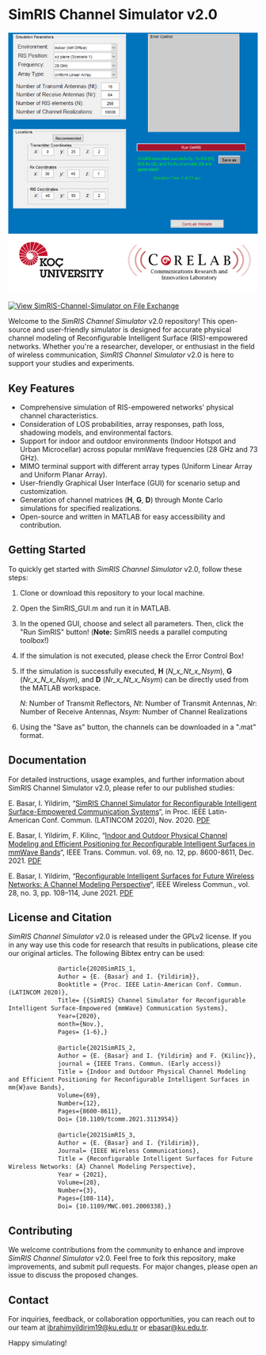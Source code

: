 # SimRIS Channel Simulator v2.0

![SimRIS Logo](SimRIS_GUI.png) <!-- Replace with your logo or a relevant image -->

[![View SimRIS-Channel-Simulator on File Exchange](https://www.mathworks.com/matlabcentral/images/matlab-file-exchange.svg)](https://www.mathworks.com/matlabcentral/fileexchange/133422-simris-channel-simulator)

Welcome to the _SimRIS Channel Simulator_ v2.0 repository! This open-source and user-friendly simulator is designed for accurate physical channel modeling of Reconfigurable Intelligent Surface (RIS)-empowered networks. Whether you're a researcher, developer, or enthusiast in the field of wireless communication, _SimRIS Channel Simulator_ v2.0 is here to support your studies and experiments.

## Key Features

- Comprehensive simulation of RIS-empowered networks' physical channel characteristics.
- Consideration of LOS probabilities, array responses, path loss, shadowing models, and environmental factors.
- Support for indoor and outdoor environments (Indoor Hotspot and Urban Microcellar) across popular mmWave frequencies (28 GHz and 73 GHz).
- MIMO terminal support with different array types (Uniform Linear Array and Uniform Planar Array).
- User-friendly Graphical User Interface (GUI) for scenario setup and customization.
- Generation of channel matrices (**H**, **G**, **D**) through Monte Carlo simulations for specified realizations.
- Open-source and written in MATLAB for easy accessibility and contribution.

## Getting Started

To quickly get started with _SimRIS Channel Simulator_ v2.0, follow these steps:

1. Clone or download this repository to your local machine.
2. Open the SimRIS_GUI.m and run it in MATLAB.
3. In the opened GUI, choose and select all parameters. Then, click the "Run SimRIS" button!
  (**Note:** SimRIS needs a parallel computing toolbox!)
4. If the simulation is not executed, please check the Error Control Box!
5. If the simulation is successfully executed, **H** (_N_x_Nt_x_Nsym_), **G** (_Nr_x_N_x_Nsym_), and **D** (_Nr_x_Nt_x_Nsym_) can be directly used from the MATLAB workspace.

   _N_: Number of Transmit Reflectors, _Nt_: Number of Transmit Antennas, _Nr_: Number of Receive Antennas, _Nsym_: Number of Channel Realizations
7. Using the "Save as" button, the channels can be downloaded in a ".mat" format.

## Documentation

For detailed instructions, usage examples, and further information about SimRIS Channel Simulator v2.0, please refer to our published studies: 

E. Basar, I. Yildirim, “[SimRIS Channel Simulator for Reconfigurable Intelligent Surface-Empowered Communication Systems](https://ieeexplore.ieee.org/abstract/document/9282349)“, in Proc. IEEE Latin-American Conf. Commun. (LATINCOM 2020), Nov. 2020. [PDF](https://corelab.ku.edu.tr/wp-content/uploads/2021/09/SimRIS_Channel_Simulator_for_Reconfigurable_Intelligent_Surface-Empowered_Communication_Systems.pdf)

E. Basar, I. Yildirim, F. Kilinc, “[Indoor and Outdoor Physical Channel Modeling and Efficient Positioning for Reconfigurable Intelligent Surfaces in mmWave Bands](https://ieeexplore.ieee.org/document/9541182)“, IEEE Trans. Commun. vol. 69, no. 12, pp. 8600-8611, Dec. 2021. [PDF](https://corelab.ku.edu.tr/wp-content/uploads/2021/09/TCOM_SimRIS.pdf)

E. Basar, I. Yildirim, “[Reconfigurable Intelligent Surfaces for Future Wireless Networks: A Channel Modeling Perspective](https://ieeexplore.ieee.org/abstract/document/9282349)“, IEEE Wireless Commun., vol. 28, no. 3, pp. 108–114, June 2021. [PDF](https://corelab.ku.edu.tr/wp-content/uploads/2021/09/Reconfigurable_Intelligent_Surfaces_for_Future_Wireless_Networks_A_Channel_Modeling_Perspective-1.pdf)


## License and Citation

_SimRIS Channel Simulator_ v2.0 is released under the GPLv2 license. If you in any way use this code for research that results in publications, please cite our original articles. 
The following Bibtex entry can be used:

                  @article{2020SimRIS_1,
                  Author = {E. {Basar} and I. {Yildirim}},
                  Booktitle = {Proc. IEEE Latin-American Conf. Commun. (LATINCOM 2020)},
                  Title= {{SimRIS} Channel Simulator for Reconfigurable Intelligent Surface-Empowered {mmWave} Communication Systems},
                  Year={2020},
                  month={Nov.},
                  Pages= {1-6},}
                  
                  @article{2021SimRIS_2,
                  Author = {E. {Basar} and I. {Yildirim} and F. {Kilinc}},
                  journal = {IEEE Trans. Commun. (Early access)}
                  Title = {Indoor and Outdoor Physical Channel Modeling and Efficient Positioning for Reconfigurable Intelligent Surfaces in mm{W}ave Bands},
                  Volume={69},
                  Number={12},
                  Pages={8600-8611},
                  Doi= {10.1109/tcomm.2021.3113954}}
                  
                  @article{2021SimRIS_3,
                  Author = {E. {Basar} and I. {Yildirim}},
                  Journal= {IEEE Wireless Communications},
                  Title = {Reconfigurable Intelligent Surfaces for Future Wireless Networks: {A} Channel Modeling Perspective},
                  Year = {2021}, 
                  Volume={28},
                  Number={3},
                  Pages={108-114},
                  Doi= {10.1109/MWC.001.2000338},}
## Contributing

We welcome contributions from the community to enhance and improve _SimRIS Channel Simulator_ v2.0. Feel free to fork this repository, make improvements, and submit pull requests. For major changes, please open an issue to discuss the proposed changes.

## Contact

For inquiries, feedback, or collaboration opportunities, you can reach out to our team at [ibrahimyildirim19@ku.edu.tr](mailto:ibrahimyildirim19@ku.edu.tr) or [ebasar@ku.edu.tr](mailto:ebasar@ku.edu.tr).

Happy simulating!
